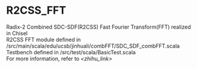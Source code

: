 # R2CSS_FFT
Radix-2 Combined SDC-SDF(R2CSS) Fast Fourier Transform(FFT) realized in Chisel  
R2CSS FFT module defined in /src/main/scala/edu/ucsb/jinhuali/combFFT/SDC_SDF_combFFT.scala  
Testbench defined in /src/test/scala/BasicTest.scala  
For more information, refer to *<zhihu_link>*

